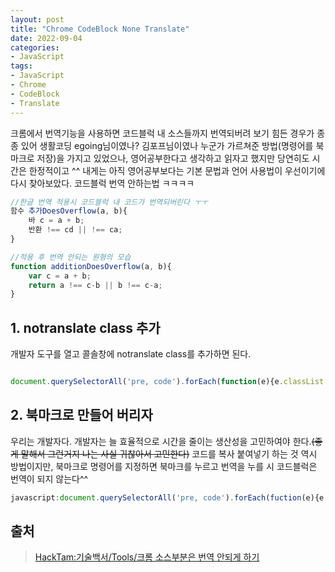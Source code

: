```yaml
---
layout: post
title: "Chrome CodeBlock None Translate"
date: 2022-09-04
categories:
- JavaScript
tags:
- JavaScript
- Chrome
- CodeBlock
- Translate
---
```


크롬에서 번역기능을 사용하면 코드블럭 내 소스들까지 번역되버려 보기 힘든 경우가 종종 있어 생활코딩 egoing님이였나? 김포프님이였나 누군가 가르쳐준 방법(명령어를 북마크로 저장)을 가지고 있었으나, 영어공부한다고 생각하고 읽자고 했지만 당연히도 시간은 한정적이고 ^^ 내게는 아직 영어공부보다는 기본 문법과 언어 사용법이 우선이기에 다시 찾아보았다. 코드블럭 번역 안하는법 ㅋㅋㅋㅋ

```javascript
//한글 번역 적용시 코드블럭 내 코드가 번역되버린다 ㅜㅜ
함수 추가DoesOverflow(a, b){
    바 c = a + b;
    반환 !== cd || !== ca;
}

//적용 후 번역 안되는 원형의 모습
function additionDoesOverflow(a, b){
    var c = a + b;
    return a !== c-b || b !== c-a;
}
```

## 1. notranslate class 추가

개발자 도구를 열고 콜솔창에 notranslate class를 추가하면 된다.

```javascript

document.querySelectorAll('pre, code').forEach(function(e){e.classList.add('notranslate');})
```

## 2. 북마크로 만들어 버리자

우리는 개발자다. 개발자는 늘 효율적으로 시간을 줄이는 생산성을 고민하여야 한다.~~(좋게 말해서 그런거지 나는 사실 귀찮아서 고민한다)~~ 코드를 복사 붙여넣기 하는 것 역시 방법이지만, 북마크로 명령어를 지정하면 북마크를 누르고 번역을 누를 시 코드블럭은 번역이 되지 않는다^^

```javascript
javascript:document.querySelectorAll('pre, code').forEach(fuction(e){e.classList.add('notranslate');});
```

## 출처

> [HackTam:기술백서/Tools/크롬 소스부분은 번역 안되게 하기](https://hacktam.kr/etclec/153)